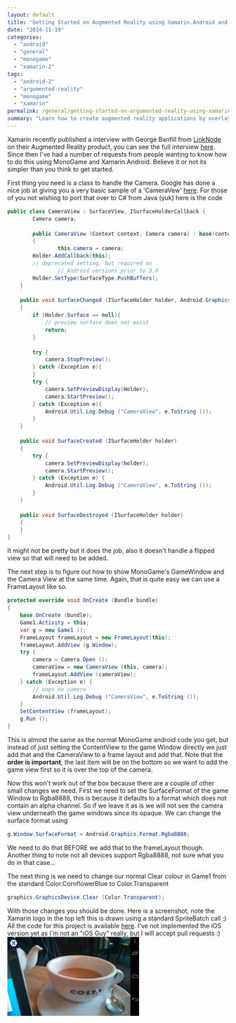 ```yaml
---
layout: default
title: "Getting Started on Augmented Reality using Xamarin.Android and MonoGame"
date: "2014-11-19"
categories: 
  - "android"
  - "general"
  - "monogame"
  - "xamarin-2"
tags: 
  - "android-2"
  - "argumented-reality"
  - "monogame"
  - "xamarin"
permalink: /general/getting-started-on-argumented-reality-using-xamarin-android-and-monogame/
summary: "Learn how to create augmented reality applications by overlaying MonoGame graphics on top of camera views using Xamarin.Android."
---
```


Xamarin recently published a interview with George Banfill from [LinkNode](http://linknode.co.uk) on their Augmented Reality product, you can see the full interview [here](http://blog.xamarin.com/app-spotlight-ventusars-augmented-reality-wind-turbines-with-monogame-video/). Since then I've had a number of requests from people wanting to know how to do this using MonoGame and Xamarin.Android. Believe it or not its simpler than you think to get started.

First thing you need is a class to handle the Camera. Google has done a nice job at giving you a very basic sample of a 'CameraVew' [here](http://developer.android.com/guide/topics/media/camera.html). For those of you not wishing to port that over to C# from Java (yuk) here is the code

```csharp
public class CameraView : SurfaceView, ISurfaceHolderCallback {
        Camera camera;

        public CameraView (Context context, Camera camera) : base(context)
        {
                this.camera = camera;
        Holder.AddCallback(this);
        // deprecated setting, but required on 
                // Android versions prior to 3.0
        Holder.SetType(SurfaceType.PushBuffers);
    }

    public void SurfaceChanged (ISurfaceHolder holder, Android.Graphics.Format format, int width, int height)
    {
        if (Holder.Surface == null){
            // preview surface does not exist
            return;
        }

        try {
            camera.StopPreview();
        } catch (Exception e){
        }
        try {
            camera.SetPreviewDisplay(Holder);
            camera.StartPreview();
        } catch (Exception e){
            Android.Util.Log.Debug ("CameraView", e.ToString ());
        }
    }

    public void SurfaceCreated (ISurfaceHolder holder)
    {
        try {
            camera.SetPreviewDisplay(holder);
            camera.StartPreview();
        } catch (Exception e) {
            Android.Util.Log.Debug ("CameraView", e.ToString ());
        }
    }

    public void SurfaceDestroyed (ISurfaceHolder holder)
    {
    }
}
```

It might not be pretty but it does the job, also it doesn't handle a flipped view so that will need to be added.

The next step is to figure out how to show MonoGame's GameWindow and the Camera View at the same time. Again, that is quite easy we can use a FrameLayout like so.

```csharp
protected override void OnCreate (Bundle bundle)
{
    base.OnCreate (bundle);
    Game1.Activity = this;
    var g = new Game1 ();
    FrameLayout frameLayout = new FrameLayout(this);
    frameLayout.AddView (g.Window);  
    try {
        camera = Camera.Open ();
        cameraView = new CameraView (this, camera);
        frameLayout.AddView (cameraView);
    } catch (Exception e) {
        // oops no camera
        Android.Util.Log.Debug ("CameraView", e.ToString ());
    }
    SetContentView (frameLayout);
    g.Run ();
}
```

This is almost the same as the normal MonoGame android code you get, but instead of just setting the ContentView to the game Window directly we just add that and the CameraView to a frame layout and add that. Note that the **order is important**, the last item will be on the bottom so we want to add the game view first so it is over the top of the camera.

Now this won't work out of the box because there are a couple of other small changes we need. First we need to set the SurfaceFormat of the game Window to Rgba8888, this is because it defaults to a format which does not contain an alpha channel. So if we leave it as is we will not see the camera view underneath the game windows since its opaque. We can change the surface format using

```csharp
g.Window.SurfaceFormat = Android.Graphics.Format.Rgba8888;
```

We need to do that BEFORE we add that to the frameLayout though. Another thing to note not all devices support Rgba8888, not sure what you do in that case...

The next thing is we need to change our normal Clear colour in Game1 from the standard Color.CornflowerBlue to Color.Transparent

```csharp
graphics.GraphicsDevice.Clear (Color.Transparent);
```

With those changes you should be done. Here is a screenshot, note the Xamarin logo in the top left this is drawn using a standard SpriteBatch call :) All the code for this project is available [here](https://github.com/infinitespace-studios/Blog/tree/master/InfiniteSpaceStudios.AR). I've not implemented the iOS version yet as I'm not an "iOS Guy" really, but I will accept pull requests :) [![Screenshot_2014-11-19-05-40-53](images/Screenshot_2014-11-19-05-40-53-300x180.png)](http://www.infinitespace-studios.co.uk/wp-content/uploads/2014/11/Screenshot_2014-11-19-05-40-53-e1416394068418.png)
